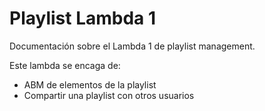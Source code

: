 # Playlist Lambda 1

Documentación sobre el Lambda 1 de playlist management.

Este lambda se encaga de:

*   ABM de elementos de la playlist
*   Compartir una playlist con otros usuarios

